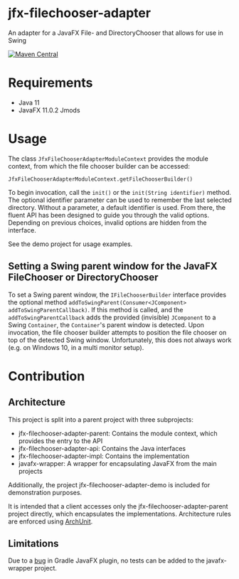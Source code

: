 # jfx-filechooser-adapter
An adapter for a JavaFX File- and DirectoryChooser that allows for use in Swing

[![Maven Central](https://maven-badges.herokuapp.com/maven-central/com.github.mrcjkb/jfx-filechooser-adapter/badge.svg)](https://maven-badges.herokuapp.com/maven-central/com.github.mrcjkb/jfx-filechooser-adapter)

# Requirements

- Java 11
- JavaFX 11.0.2 Jmods

# Usage

The class `JfxFileChooserAdapterModuleContext` provides the module context, from which the file chooser builder can be accessed:

```
JfxFileChooserAdapterModuleContext.getFileChooserBuilder()
```


To begin invocation, call the `init()` or the `init(String identifier)` method. The optional identifier parameter can be used to remember the last selected directory. Without a parameter, a default identifier is used.
From there, the fluent API has been designed to guide you through the valid options. Depending on previous choices, invalid options are hidden from the interface.

See the demo project for usage examples.


## Setting a Swing parent window for the JavaFX FileChooser or DirectoryChooser

To set a Swing parent window, the `IFileChooserBuilder` interface provides the optional method `addToSwingParent(Consumer<JComponent> addToSwingParentCallback)`. If this method is called, and the `addToSwingParentCallback` adds the provided (invisible) `JComponent` to a Swing `Container`, the `Container`'s parent window is detected. Upon invocation, the file chooser builder attempts to position the file chooser on top of the detected Swing window. Unfortunately, this does not always work (e.g. on Windows 10, in a multi monitor setup).


# Contribution

## Architecture
This project is split into a parent project with three subprojects:

- jfx-filechooser-adapter-parent: Contains the module context, which provides the entry to the API
- jfx-filechooser-adapter-api: Contains the Java interfaces
- jfx-filechooser-adapter-impl: Contains the implementation
- javafx-wrapper: A wrapper for encapsulating JavaFX from the main projects

Additionally, the project jfx-filechooser-adapter-demo is included for demonstration purposes.

It is intended that a client accesses only the jfx-filechooser-adapter-parent project directly, which encapsulates the implementations.
Architecture rules are enforced using [ArchUnit](https://www.archunit.org/).

## Limitations
Due to a [bug](https://github.com/openjfx/javafx-gradle-plugin/issues/94) in Gradle JavaFX plugin, no tests can be added to the javafx-wrapper project.
